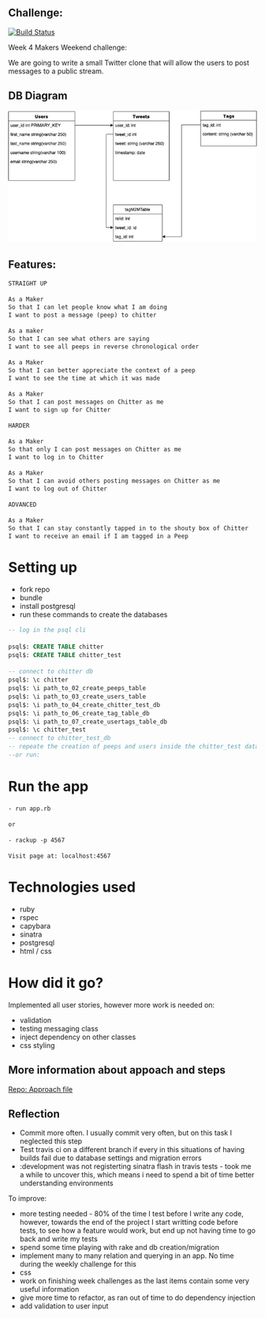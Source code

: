 ## Challenge:

[![Build Status](https://travis-ci.org/micosmin/chitter-challenge.svg?branch=master)](https://travis-ci.org/micosmin/chitter-challenge)

Week 4 Makers Weekend challenge:

We are going to write a small Twitter clone that will allow the users to post messages to a public stream.

## DB Diagram

![DB](app/public/images/DBM2MrelationMapping.jpg)

## Features:

```
STRAIGHT UP

As a Maker
So that I can let people know what I am doing
I want to post a message (peep) to chitter

As a maker
So that I can see what others are saying
I want to see all peeps in reverse chronological order

As a Maker
So that I can better appreciate the context of a peep
I want to see the time at which it was made

As a Maker
So that I can post messages on Chitter as me
I want to sign up for Chitter

HARDER

As a Maker
So that only I can post messages on Chitter as me
I want to log in to Chitter

As a Maker
So that I can avoid others posting messages on Chitter as me
I want to log out of Chitter

ADVANCED

As a Maker
So that I can stay constantly tapped in to the shouty box of Chitter
I want to receive an email if I am tagged in a Peep
```

# Setting up

- fork repo
- bundle
- install postgresql
- run these commands to create the databases

```sql
-- log in the psql cli

psql$: CREATE TABLE chitter
psql$: CREATE TABLE chitter_test

-- connect to chitter db
psql$: \c chitter
psql$: \i path_to_02_create_peeps_table
psql$: \i path_to_03_create_users_table
psql$: \i path_to_04_create_chitter_test_db
psql$: \i path_to_06_create_tag_table_db
psql$: \i path_to_07_create_usertags_table_db
psql$: \c chitter_test
-- connect to chitter_test_db
-- repeate the creation of peeps and users inside the chitter_test database
--or run:
```

# Run the app

```
- run app.rb

or

- rackup -p 4567

Visit page at: localhost:4567
```

# Technologies used

- ruby
- rspec
- capybara
- sinatra
- postgresql
- html / css

# How did it go?

Implemented all user stories, however more work is needed on:

- validation
- testing messaging class
- inject dependency on other classes
- css styling

## More information about appoach and steps

[Repo: Approach file](https://github.com/micosmin/chitter-challenge/blob/master/APPROACH.md)

## Reflection

- Commit more often. I usually commit very often, but on this task I neglected this step
- Test travis ci on a different branch if every in this situations of having builds fail due to database settings and migration errors
- :development was not registerting sinatra flash in travis tests - took me a while to uncover this, which means i need to spend a bit of time better understanding environments

To improve:

- more testing needed - 80% of the time I test before I write any code, however, towards the end of the project I start writting code before tests, to see how a feature would work, but end up not having time to go back and write my tests
- spend some time playing with rake and db creation/migration
- implement many to many relation and querying in an app. No time during the weekly challenge for this
- css
- work on finishing week challenges as the last items contain some very useful information
- give more time to refactor, as ran out of time to do dependency injection
- add validation to user input
